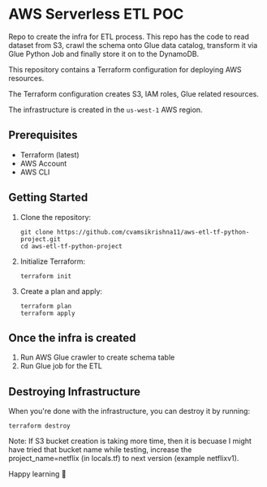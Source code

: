 # AWS Serverless ETL POC

Repo to create the infra for ETL process. This repo has the code to read dataset from S3, crawl the schema onto Glue data catalog, transform it via Glue Python Job and finally store it on to the DynamoDB.

This repository contains a Terraform configuration for deploying AWS resources. 

The Terraform configuration creates S3, IAM roles, Glue related resources.

The infrastructure is created in the `us-west-1` AWS region.

## Prerequisites

- Terraform (latest)
- AWS Account
- AWS CLI

## Getting Started

1. Clone the repository:

    ```shell
    git clone https://github.com/cvamsikrishna11/aws-etl-tf-python-project.git
    cd aws-etl-tf-python-project
    ```

2. Initialize Terraform:

    ```shell
    terraform init
    ```

3. Create a plan and apply:

    ```shell
    terraform plan
    terraform apply
    ```

## Once the infra is created 
1. Run AWS Glue crawler to create schema table
2. Run Glue job for the ETL


## Destroying Infrastructure

When you're done with the infrastructure, you can destroy it by running:

```shell
terraform destroy
```
Note: If S3 bucket creation is taking more time, then it is becuase I might have tried that bucket name while testing, increase the project_name=netflix (in locals.tf) to next version (example netflixv1).

Happy learning 🤗
